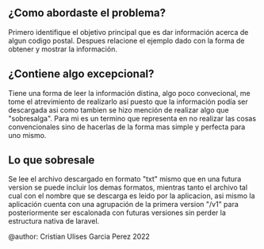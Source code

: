## ¿Como abordaste el problema?
Primero identifique el objetivo principal que es dar información acerca de algun codigo postal.
Despues relacione el ejemplo dado con la forma de obtener y mostrar la información.

## ¿Contiene algo excepcional?
Tiene una forma de leer la información distina, algo poco convecional, me tome el atrevimiento de realizarlo así puesto que la información podía ser descargada asi como tambien se hizo mención de realizar algo que "sobresalga". Para mi es un termino que representa en no realizar las cosas convencionales sino de hacerlas de la forma mas simple y perfecta para uno mismo.

## Lo que sobresale
Se lee el archivo descargado en formato "txt" mismo que en una futura version se puede incluir los demas formatos, mientras tanto el archivo tal cual con el nombre que se descarga es leido por la aplicacion, asi mismo la aplicación cuenta con una agrupación de la primera version "/v1" para posteriormente ser escalonada con futuras versiones sin perder la estructura nativa de laravel.

@author: Cristian Ulises Garcia Perez 2022